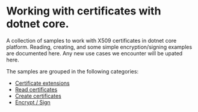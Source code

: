 # Working with certificates with dotnet core.
A collection of samples to work with X509 certificates in dotnet core platform. Reading, creating, and some simple encryption/signing examples are documented here. Any new use cases we encounter will be upated here. 

The samples are grouped in the following categories:
- [Certificate extensions](./CertificateExtensions.md)
- [Read certificates](./ReadCertificates.md)
- [Create certificates](./CreateCertificates.md)
- [Encrypt / Sign](./EncryptSign.md)

